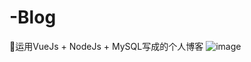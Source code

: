 # -Blog
📂运用VueJs + NodeJs + MySQL写成的个人博客
![image]( https://github.com/Chic-J/-Blog/blob/master/demo.gif)
